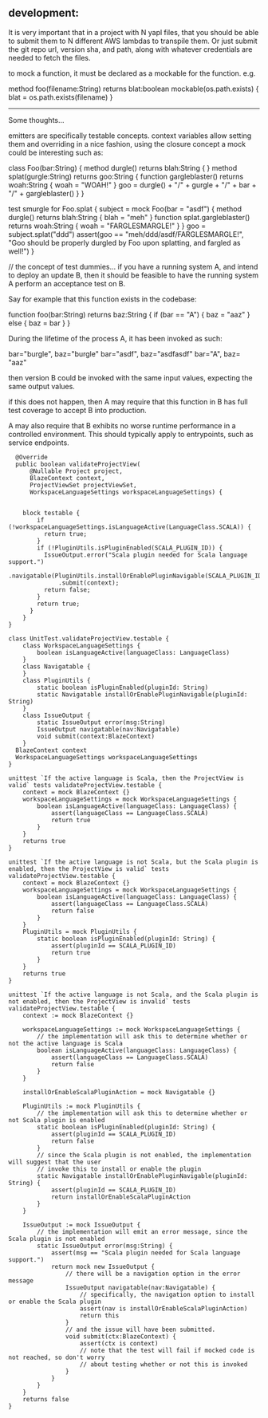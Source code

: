development:
------------
It is very important that in a project with N yapl files, that you should be able to submit them to N
different AWS lambdas to transpile them. Or just submit the git repo url, version sha, and path, along
with whatever credentials are needed to fetch the files.

to mock a function, it must be declared as a mockable for the function. e.g.

method foo(filename:String) returns blat:boolean mockable(os.path.exists) {
    blat = os.path.exists(filename)
}

-------
Some thoughts...

emitters are specifically testable concepts.
context variables allow setting them and overriding in a nice fashion, using the closure concept
a mock could be interesting such as:

class Foo(bar:String) {
    method durgle() returns blah:String {
    }
    method splat(gurgle:String) returns goo:String {
        function gargleblaster() returns woah:String {
            woah = "WOAH!"
        }
        goo = durgle() + "/" + gurgle + "/" + bar + "/" + gargleblaster()
    }
}

test smurgle for Foo.splat {
    subject = mock Foo(bar = "asdf") {
        method durgle() returns blah:String {
            blah = "meh"
        }
        function splat.gargleblaster() returns woah:String {
            woah = "FARGLESMARGLE!"
        }
    }
    goo = subject.splat("ddd")
    assert(goo == "meh/ddd/asdf/FARGLESMARGLE!", "Goo should be properly durgled by Foo upon splatting, and fargled as well!")
}

// the concept of test dummies...
if you have a running system A, and intend to deploy an update B, then it should be feasible to have the running system A
perform an acceptance test on B.

Say for example that this function exists in the codebase:

function foo(bar:String) returns baz:String {
    if (bar == "A") {
        baz = "aaz"
    } else {
        baz = bar
    }
}

During the lifetime of the process A, it has been invoked as such:

bar="burgle", baz="burgle"
bar="asdf", baz="asdfasdf"
bar="A", baz= "aaz"

then version B could be invoked with the same input values, expecting the same output values.
 
if this does not happen, then A may require that this function in B has full test coverage to accept B into production.  

A may also require that B exhibits no worse runtime performance in a controlled environment. This should typically apply
to entrypoints, such as service endpoints.

```
  @Override
  public boolean validateProjectView(
      @Nullable Project project,
      BlazeContext context,
      ProjectViewSet projectViewSet,
      WorkspaceLanguageSettings workspaceLanguageSettings) {
      
      
    block testable {
        if (!workspaceLanguageSettings.isLanguageActive(LanguageClass.SCALA)) {
          return true;
        }
        if (!PluginUtils.isPluginEnabled(SCALA_PLUGIN_ID)) {
          IssueOutput.error("Scala plugin needed for Scala language support.")
              .navigatable(PluginUtils.installOrEnablePluginNavigable(SCALA_PLUGIN_ID))
              .submit(context);
          return false;
        }
        return true;
      }
    }
}

class UnitTest.validateProjectView.testable {
    class WorkspaceLanguageSettings {
        boolean isLanguageActive(languageClass: LanguageClass)
    }
    class Navigatable {
    }
    class PluginUtils {
        static boolean isPluginEnabled(pluginId: String)
        static Navigatable installOrEnablePluginNavigable(pluginId: String)
    }
    class IssueOutput {
        static IssueOutput error(msg:String)
        IssueOutput navigatable(nav:Navigatable)
        void submit(context:BlazeContext)
    }
  BlazeContext context
  WorkspaceLanguageSettings workspaceLanguageSettings
}

unittest `If the active language is Scala, then the ProjectView is valid` tests validateProjectView.testable {
    context = mock BlazeContext {}
    workspaceLanguageSettings = mock WorkspaceLanguageSettings {
        boolean isLanguageActive(languageClass: LanguageClass) {
            assert(languageClass == LanguageClass.SCALA)
            return true
        }
    }
    returns true    
}

unittest `If the active language is not Scala, but the Scala plugin is enabled, then the ProjectView is valid` tests validateProjectView.testable {
    context = mock BlazeContext {}
    workspaceLanguageSettings = mock WorkspaceLanguageSettings {
        boolean isLanguageActive(languageClass: LanguageClass) {
            assert(languageClass == LanguageClass.SCALA)
            return false
        }
    }
    PluginUtils = mock PluginUtils {
        static boolean isPluginEnabled(pluginId: String) {
            assert(pluginId == SCALA_PLUGIN_ID)
            return true
        }
    }
    returns true    
}

unittest `If the active language is not Scala, and the Scala plugin is not enabled, then the ProjectView is invalid` tests validateProjectView.testable {
    context := mock BlazeContext {}

    workspaceLanguageSettings := mock WorkspaceLanguageSettings {
        // the implementation will ask this to determine whether or not the active language is Scala
        boolean isLanguageActive(languageClass: LanguageClass) {
            assert(languageClass == LanguageClass.SCALA)
            return false
        }
    }

    installOrEnableScalaPluginAction = mock Navigatable {}

    PluginUtils := mock PluginUtils {
        // the implementation will ask this to determine whether or not Scala plugin is enabled
        static boolean isPluginEnabled(pluginId: String) {
            assert(pluginId == SCALA_PLUGIN_ID)
            return false
        }
        // since the Scala plugin is not enabled, the implementation will suggest that the user
        // invoke this to install or enable the plugin
        static Navigatable installOrEnablePluginNavigable(pluginId: String) {
            assert(pluginId == SCALA_PLUGIN_ID)
            return installOrEnableScalaPluginAction
        }
    }

    IssueOutput := mock IssueOutput {
        // the implementation will emit an error message, since the Scala plugin is not enabled 
        static IssueOutput error(msg:String) {
            assert(msg == "Scala plugin needed for Scala language support.")
            return mock new IssueOutput {
                // there will be a navigation option in the error message
                IssueOutput navigatable(nav:Navigatable) {
                    // specifically, the navigation option to install or enable the Scala plugin
                    assert(nav is installOrEnableScalaPluginAction)
                    return this
                }
                // and the issue will have been submitted.
                void submit(ctx:BlazeContext) {
                    assert(ctx is context)
                    // note that the test will fail if mocked code is not reached, so don't worry
                    // about testing whether or not this is invoked 
                }
            }
        }
    }
    returns false
}
```